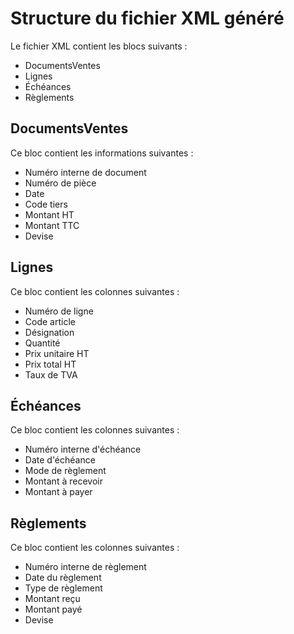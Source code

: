 # Structure du fichier XML généré
Le fichier XML contient les blocs suivants :


* DocumentsVentes
* Lignes
* Échéances
* Règlements


## DocumentsVentes


Ce bloc contient les informations suivantes : 


* Numéro interne de document
* Numéro de pièce
* Date
* Code tiers
* Montant HT
* Montant TTC
* Devise


## Lignes


Ce bloc contient les colonnes suivantes :


* Numéro de ligne
* Code article
* Désignation
* Quantité
* Prix unitaire HT
* Prix total HT
* Taux de TVA


## Échéances


Ce bloc contient les colonnes suivantes : 


* Numéro interne d'échéance
* Date d'échéance
* Mode de règlement
* Montant à recevoir
* Montant à payer


## Règlements


Ce bloc contient les colonnes suivantes : 


* Numéro interne de règlement
* Date du règlement
* Type de règlement
* Montant reçu
* Montant payé
* Devise


